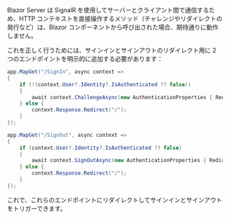 Blazor Server は SignalR を使用してサーバーとクライアント間で通信するため、HTTP コンテキストを直接操作するメソッド（チャレンジやリダイレクトの発行など）は、Blazor コンポーネントから呼び出された場合、期待通りに動作しません。

これを正しく行うためには、サインインとサインアウトのリダイレクト用に 2 つのエンドポイントを明示的に追加する必要があります：

```csharp title="Program.cs"
app.MapGet("/SignIn", async context =>
{
    if (!(context.User?.Identity?.IsAuthenticated ?? false))
    {
        await context.ChallengeAsync(new AuthenticationProperties { RedirectUri = "/" });
    } else {
        context.Response.Redirect("/");
    }
});

app.MapGet("/SignOut", async context =>
{
    if (context.User?.Identity?.IsAuthenticated ?? false)
    {
        await context.SignOutAsync(new AuthenticationProperties { RedirectUri = "/" });
    } else {
        context.Response.Redirect("/");
    }
});
```

これで、これらのエンドポイントにリダイレクトしてサインインとサインアウトをトリガーできます。
